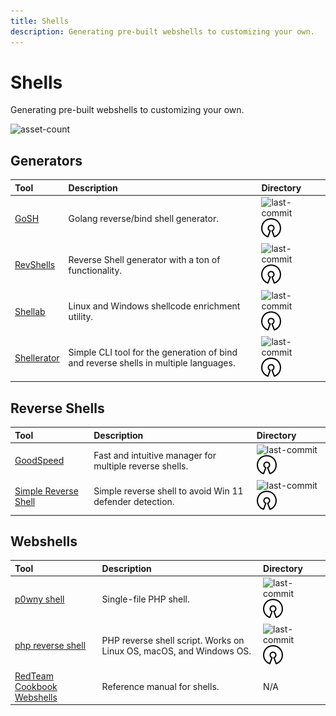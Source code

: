 ```yaml
---
title: Shells
description: Generating pre-built webshells to customizing your own.
---
```


# Shells

Generating pre-built webshells to customizing your own.

![asset-count](https://img.shields.io/badge/Tools%20%26%20Resources%20Available-6-A65F5F?style=for-the-badge)

## Generators

| Tool | Description | Directory |
| :--- | :--- | :--- |
| [GoSH](https://github.com/redcode-labs/GoSH) | Golang reverse/bind shell generator. | ![last-commit](https://img.shields.io/github/last-commit/redcode-labs/GoSH?color=a65f5f&style=flat-square) ![opensource](../../assets/img/icons/open-source.png) |
| [RevShells](https://www.revshells.com/) | Reverse Shell generator with a ton of functionality. | ![last-commit](https://img.shields.io/github/last-commit/0dayCTF/reverse-shell-generator?color=a65f5f&style=flat-square) ![opensource](../../assets/img/icons/open-source.png) |
| [Shellab](https://github.com/redcode-labs/Shellab) | Linux and Windows shellcode enrichment utility. | ![last-commit](https://img.shields.io/github/last-commit/redcode-labs/Shellab?color=a65f5f&style=flat-square) ![opensource](../../assets/img/icons/open-source.png)
| [Shellerator](https://github.com/ShutdownRepo/shellerator) | Simple CLI tool for the generation of bind and reverse shells in multiple languages. | ![last-commit](https://img.shields.io/github/last-commit/ShutdownRepo/shellerator?color=a65f5f&style=flat-square) ![opensource](../../assets/img/icons/open-source.png)

## Reverse Shells

| Tool | Description | Directory |
| :--- | :--- | :--- |
| [GoodSpeed](https://github.com/redcode-labs/GodSpeed) | Fast and intuitive manager for multiple reverse shells. | ![last-commit](https://img.shields.io/github/last-commit/redcode-labs/GodSpeed?color=a65f5f&style=flat-square) ![opensource](../../assets/img/icons/open-source.png) |
| [Simple Reverse Shell](https://github.com/tihanyin/Simple-Reverse-Shell) | Simple reverse shell to avoid Win 11 defender detection. | ![last-commit](https://img.shields.io/github/last-commit/tihanyin/Simple-Reverse-Shell?color=a65f5f&style=flat-square) ![opensource](../../assets/img/icons/open-source.png) |

## Webshells

| Tool | Description | Directory |
| :--- | :--- | :--- |
| [p0wny shell](https://github.com/flozz/p0wny-shell) |  Single-file PHP shell.  | ![last-commit](https://img.shields.io/github/last-commit/flozz/p0wny-shell?color=a65f5f&style=flat-square) ![opensource](../../assets/img/icons/open-source.png) |
| [php reverse shell](https://github.com/ivan-sincek/php-reverse-shell) | PHP reverse shell script. Works on Linux OS, macOS, and Windows OS. | ![last-commit](https://img.shields.io/github/last-commit/ivan-sincek/php-reverse-shell?color=a65f5f&style=flat-square) ![opensource](../../assets/img/icons/open-source.png) |
| [RedTeam Cookbook Webshells](https://gnnr.net/redteam_cookbook/foothold/webshells/) | Reference manual for shells.  | N/A |